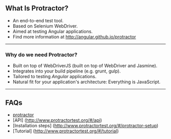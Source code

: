 ##  What Is Protractor?

* An end-to-end test tool.
* Based on Selenium WebDriver.
* Aimed at testing Angular applications.
* Find more information at http://angular.github.io/protractor

---

### Why do we need Protractor?

* Built on top of WebDriverJS (built on top of WebDriver and Jasmine).
* Integrates into your build pipeline (e.g. grunt, gulp).
* Tailored to testing *Angular* applications.
* Natural fit for your application's architecture: Everything is JavaScript.

---
## FAQs
* [protractor](https://github.com/angular/protractor/blob/master/docs/faq.md)
* [API] (http://www.protractortest.org/#/api)
* [Installation steps] (http://www.protractortest.org/#/protractor-setup)
* [Tutorial] (http://www.protractortest.org/#/tutorial)
